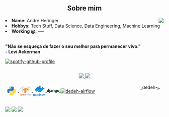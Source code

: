 <h2 align="center"> Sobre mim </h2>
<img src="https://thumbs.gfycat.com/ElasticEmptyDairycow-size_restricted.gif" align="right">
<li>
<b>Name:</b> André Heringer</li>
<li>
<b>Hobbys:</b> Tech Stuff, Data Science, Data Engineering, Machine Learning
</li>
<li>
<b>Working @:</b> ---
</li>
<br>
<p><b>     "Não se esqueça de fazer o seu melhor para permanecer vivo."<br>
                  - Levi Ackerman</b></p>
</div>
<div>

[![spotify-github-profile](https://spotify-github-profile.vercel.app/api/view?uid=12180413771&cover_image=true&theme=novatorem&bar_color=53b14f&bar_color_cover=false)](https://github.com/kittinan/spotify-github-profile)
  
  ##

 <div align="center">
  <a href="https://github.com/ykhost">
  <img height="180em" src="https://github-readme-stats.vercel.app/api?username=ykhost&show_icons=true&theme=dark&include_all_commits=true&count_private=true"/>
  <img height="180em" src="https://github-readme-stats.vercel.app/api/top-langs/?username=ykhost&layout=compact&langs_count=7&theme=dark"/>
</div>
<div align-items="center" style="display: inline_block"><br>
  <div align-items="center">
    <img align="center" alt="dedeh-python" height="40" width="40" src="https://raw.githubusercontent.com/github/explore/master/topics/python/python.png">
    <img align="center" alt="dedeh-tensorflow" height="40" width="40" src="https://raw.githubusercontent.com/github/explore/master/topics/tensorflow/tensorflow.png">
    <img align="center" alt="dedeh-docker" height="40" width="40" src="https://raw.githubusercontent.com/github/explore/master/topics/docker/docker.png">
    <img align="center" alt="dedeh-django" height="40" width="40" src="https://raw.githubusercontent.com/github/explore/master/topics/django/django.png">
    <img align="center" alt="dedeh-airflow" height="35" width="35" src="https://avatars.githubusercontent.com/u/33643075?s=280&v=4">
    <img align="right" alt="dedeh-pic" height="150" style="border-radius:50px;" src="https://pbs.twimg.com/media/EvqHXjmXYAEQ9FG.jpg">
  </div>
</div>
  
  ##
 
<div> 
  <a href="https://instagram.com/deh.heringer" target="_blank"><img src="https://img.shields.io/badge/-Instagram-%23E4405F?style=for-the-badge&logo=instagram&logoColor=white" target="_blank"></a>
  <a href = "mailto:andrew.heringer1337@gmail.com"><img src="https://img.shields.io/badge/-Gmail-%23333?style=for-the-badge&logo=gmail&logoColor=white" target="_blank"></a>
  <a href="https://www.linkedin.com/in/andre-heringer/" target="_blank"><img src="https://img.shields.io/badge/-LinkedIn-%230077B5?style=for-the-badge&logo=linkedin&logoColor=white" target="_blank"></a> 
 
</div>
